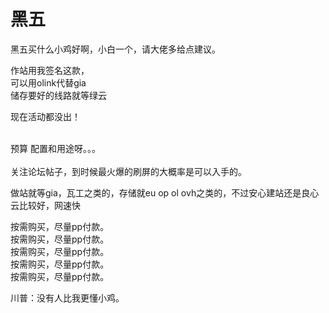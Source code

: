 # 黑五


黑五买什么小鸡好啊，小白一个，请大佬多给点建议。

作站用我签名这款，<br />
可以用olink代替gia<br />
储存要好的线路就等绿云

现在活动都没出！<br />
<br />
<img src="static/image/smiley/default/sweat.gif" smilieid="10" border="0" alt="" /><img src="static/image/smiley/default/sweat.gif" smilieid="10" border="0" alt="" /><img src="static/image/smiley/default/sweat.gif" smilieid="10" border="0" alt="" />

预算 配置和用途呀。。。<br />
<br />
关注论坛帖子，到时候最火爆的刷屏的大概率是可以入手的。<img id="aimg_an3M4" onclick="zoom(this, this.src, 0, 0, 0)" class="zoom" src="https://cdn.jsdelivr.net/gh/hishis/forum-master/public/images/patch.gif" onmouseover="img_onmouseoverfunc(this)" onload="thumbImg(this)" border="0" alt="" />

做站就等gia，瓦工之类的，存储就eu op ol ovh之类的，不过安心建站还是良心云比较好，网速快

按需购买，尽量pp付款。<br />
按需购买，尽量pp付款。<br />
按需购买，尽量pp付款。<br />
按需购买，尽量pp付款。<br />
按需购买，尽量pp付款。<img id="aimg_TQ2aJ" onclick="zoom(this, this.src, 0, 0, 0)" class="zoom" src="https://cdn.jsdelivr.net/gh/hishis/forum-master/public/images/patch.gif" onmouseover="img_onmouseoverfunc(this)" onload="thumbImg(this)" border="0" alt="" />

川普：没有人比我更懂小鸡。

